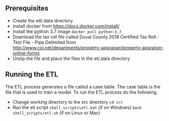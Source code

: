 ## Prerequisites
* Create the etl/.data directory
* Install docker from https://docs.docker.com/install/
* Install the python 3.7 image `docker pull python:3.7`
* Download the tax roll file called Duval County 2018 Certified Tax Roll - Text File - Pipe Delimited from http://www.coj.net/departments/property-appraiser/property-appraiser-online-forms
* Unzip the file and place the files in the et\/.data directory

## Running the ETL
The ETL process generates a file called a case table.  The case table is the file that is used to train a model.  To run the ETL process do the following.
* Change working directory to the src directory `cd src`
* Run the etl script `shell_scripts\etl.bat` (if on Windows) `bash shell_scripts/etl.sh` (if on Linux or Mac)